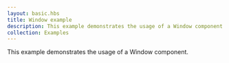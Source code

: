 ```yaml
---
layout: basic.hbs
title: Window example
description: This example demonstrates the usage of a Window component.
collection: Examples
---
```


This example demonstrates the usage of a Window component.
